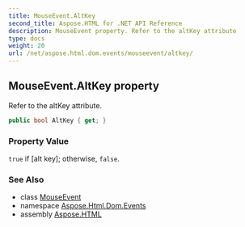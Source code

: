 ```yaml
---
title: MouseEvent.AltKey
second_title: Aspose.HTML for .NET API Reference
description: MouseEvent property. Refer to the altKey attribute
type: docs
weight: 20
url: /net/aspose.html.dom.events/mouseevent/altkey/
---
```

## MouseEvent.AltKey property

Refer to the altKey attribute.

```csharp
public bool AltKey { get; }
```

### Property Value

`true` if [alt key]; otherwise, `false`.

### See Also

* class [MouseEvent](../)
* namespace [Aspose.Html.Dom.Events](../../mouseevent/)
* assembly [Aspose.HTML](../../../)
